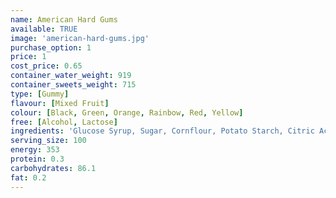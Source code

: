 ```yaml
---
name: American Hard Gums
available: TRUE
image: 'american-hard-gums.jpg'
purchase_option: 1
price: 1
cost_price: 0.65
container_water_weight: 919
container_sweets_weight: 715
type: [Gummy]
flavour: [Mixed Fruit]
colour: [Black, Green, Orange, Rainbow, Red, Yellow]
free: [Alcohol, Lactose]
ingredients: 'Glucose Syrup, Sugar, Cornflour, Potato Starch, Citric Acid, Colours: Anthocyanins, Curcumin, Capsanthin, Nettle, Spinach'
serving_size: 100
energy: 353
protein: 0.3
carbohydrates: 86.1
fat: 0.2
---
```

